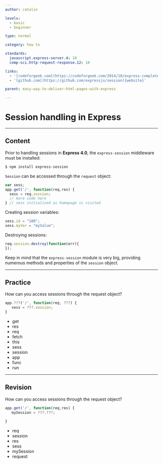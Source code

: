 ```yaml
---
author: catalin

levels:
  - basic
  - beginner

type: normal

category: how to

standards:
  javascript.express-server.4: 10
  comp-sci.http-request-response.12: 10

links:
  - '[codeforgeek.com](https://codeforgeek.com/2014/10/express-complete-tutorial-part-4/){website}'
  - '[github.com](https://github.com/expressjs/session){website}'

parent: easy-way-to-deliver-html-pages-with-express

---
```

# Session handling in **Express**

---
## Content

Prior to handling sessions in **Express 4.0**, the `express-session` middleware must be installed:
```bash
$ npm install express-session
```
`Session` can be accessed through the `request` object:
```javascript
var sess;
app.get('/', function(req,res) {
  sess = req.session;
  // more code here
} // sess initialized as homepage is visited
```
Creating session variables:
```javascript
sess.id = "100";
sess.myVar = "myValue";
```
Destroying sessions:
```javascript
req.session.destroy(function(err){
});

```
Keep in mind that the `express-session` module is very big, providing numerous methods and properties of the `session` object.

---
## Practice

How can you access sessions through the request object?

```javascript
app.???('/', function(req, ???) {
   sess = ???.session;
}
```

* get
* res
* req
* fetch
* this
* sess
* session
* app
* func
* run

---
## Revision

How can you access sessions through the request object?

```javascript
app.get('/', function(req,res) {
   mySession = ???.???;

}
```

* req
* session
* res
* sess
* mySession
* request
 
